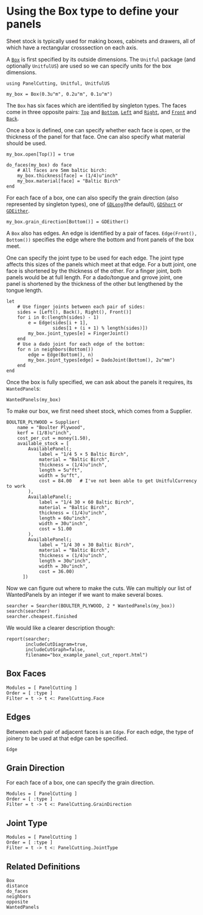 # Using the Box type to define your panels

Sheet stock is typically used for making boxes, cabinets and drawers,
all of which have a rectangular crosssection on each axis.

A [`Box`](@ref) is first specified by its outside dimensions.  The
`Unitful` package (and optionally `UnitfulUS`) are used so we can
specify units for the box dimensions.



```@example box1
using PanelCutting, Unitful, UnitfulUS

my_box = Box(0.3u"m", 0.2u"m", 0.1u"m")
```

The `Box` has six faces which are identified by singleton types.  The
faces come in three opposite pairs: [`Top`](@ref) and
[`Bottom`](@ref), [`Left`](@ref) and [`Right`](@ref), and
[`Front`](@ref) and [`Back`](@ref).

Once a box is defined, one can specify whether each face is open, or
the thickness of the panel for that face.  One can also specify what
material should be used.

```@example box1
my_box.open[Top()] = true

do_faces(my_box) do face
    # All faces are 5mm baltic birch:
    my_box.thickness[face] = (1/4)u"inch"
    my_box.material[face] = "Baltic Birch"
end
```

For each face of a box, one can also specify the grain direction (also
represented by singleton types), one of [`GDLong`](@ref)(the default),
[`GDShort`](@ref) or [`GDEither`](@ref).

```@example box1
my_box.grain_direction[Bottom()] = GDEither()
```

A `Box` also has edges.  An edge is identified by a pair of faces.
`Edge(Front(), Bottom())` specifies the edge where the bottom and
front panels of the box meet.

One can specify the joint type to be used for each edge.  The joint
type affects this sizes of the panels which meet at that edge.  For a
butt joint, one face is shortened by the thickness of the other.  For
a finger joint, both panels would be at full length.  For a
dado/tongue and grrove joint, one panel is shortened by the thickness
of the other but lengthened by the tongue length.

```@example box1
let
    # Use finger joints between each pair of sides:
    sides = [Left(), Back(), Right(), Front()]
    for i in 0:(length(sides) - 1)
        e = Edge(sides[i + 1],
                 sides[1 + (i + 1) % length(sides)])
        my_box.joint_types[e] = FingerJoint()
    end
    # Use a dado joint for each edge of the bottom:
    for n in neighbors(Bottom())
        edge = Edge(Bottom(), n)
        my_box.joint_types[edge] = DadoJoint(Bottom(), 2u"mm")
    end
end
```

Once the box is fully specified, we can ask about the panels it
requires, its `WantedPanel`s:

```@example box1
WantedPanels(my_box)
```


To make our box, we first need sheet stock, which comes from a
Supplier.

```@example box1
BOULTER_PLYWOOD = Supplier(
    name = "Boulter Plywood",
    kerf = (1/8)u"inch",
    cost_per_cut = money(1.50),
    available_stock = [
        AvailablePanel(;
            label = "1/4 5 × 5 Baltic Birch",
            material = "Baltic Birch",
            thickness = (1/4)u"inch",
            length = 5u"ft",
            width = 5u"ft",
            cost = 84.00   # I've not been able to get UnitfulCurrency to work
        ),
        AvailablePanel(;
            label = "1/4 30 × 60 Baltic Birch",
            material = "Baltic Birch",
            thickness = (1/4)u"inch",
            length = 60u"inch",
            width = 30u"inch",
            cost = 51.00
        ),
        AvailablePanel(;
            label = "1/4 30 × 30 Baltic Birch",
            material = "Baltic Birch",
            thickness = (1/4)u"inch",
            length = 30u"inch",
            width = 30u"inch",
            cost = 36.00)
      ])
```

Now we can figure out where to make the cuts.  We can multiply our
list of WantedPanels by an integer if we want to make several boxes.

```@example box1
searcher = Searcher(BOULTER_PLYWOOD, 2 * WantedPanels(my_box))
search(searcher)
searcher.cheapest.finished
```

We would like a clearer description though:

```@example box1
report(searcher;
       includeCutDiagram=true,
       includeCutGraph=false,
       filename="box_example_panel_cut_report.html")
```



## Box Faces

```@autodocs
Modules = [ PanelCutting ]
Order = [ :type ]
Filter = t -> t <: PanelCutting.Face
```


## Edges

Between each pair of adjacent faces is an `Edge`.  For each edge, the
type of joinery to be used at that edge can be specified.

```@docs
Edge
```


## Grain Direction

For each face of a box, one can specify the grain direction.

```@autodocs
Modules = [ PanelCutting ]
Order = [ :type ]
Filter = t -> t <: PanelCutting.GrainDirection
```


## Joint Type

```@autodocs
Modules = [ PanelCutting ]
Order = [ :type ]
Filter = t -> t <: PanelCutting.JointType
```


## Related Definitions

```@docs
Box
distance
do_faces
neighbors
opposite
WantedPanels
```

